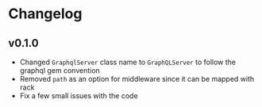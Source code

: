 # Changelog

## v0.1.0

- Changed `GraphqlServer` class name to `GraphQLServer` to follow the graphql gem convention
- Removed `path` as an option for middleware since it can be mapped with rack
- Fix a few small issues with the code
